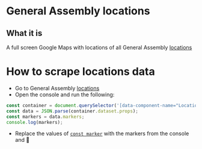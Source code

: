 # General Assembly locations

## What it is

A full screen Google Maps with locations of all General Assembly [locations](www.ga.co/locations)

# How to scrape locations data

- Go to General Assembly [locations](www.ga.co/locations)
- Open the console and run the following:

```js
const container = document.querySelector('[data-component-name="Locations"]');
const data = JSON.parse(container.dataset.props);
const markers = data.markers;
console.log(markers);
```

- Replace the values of [`const marker`](https://github.com/pataruco/ga-locations/blob/master/scripts/main.js#L187) with the markers from the console and :tada:
